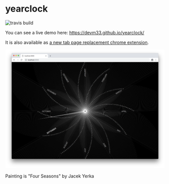 # yearclock

![travis build](https://travis-ci.org/devm33/yearclock.svg?branch=master)

You can see a live demo here: <https://devm33.github.io/yearclock/>

It is also available as [a new tab page replacement chrome extension](https://chrome.google.com/webstore/detail/year-clock/pllgmedcgbbidcoemgooimddcojgfkdl).

![Screenshot of app](screenshot.png)

Painting is "Four Seasons" by Jacek Yerka
